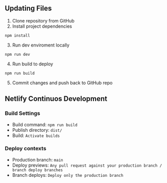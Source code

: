 ## Updating Files

1. Clone repository from GitHub
2. Install project dependencies
```
npm install
```
3. Run dev enviroment locally
```
npm run dev
```
4. Run build to deploy
```
npm run build
```
5. Commit changes and push back to GitHub repo


## Netlify Continuos Development

### Build Settings

* Build command: `npm run build`
* Publish directory: `dist/`
* Build: `Activate builds`

### Deploy contexts

* Production branch: `main`
* Deploy previews: `Any pull request against your production branch / branch deploy branches`
* Branch deploys: `Deploy only the production branch`

<!-- Deployment Trigger - 2 -->
